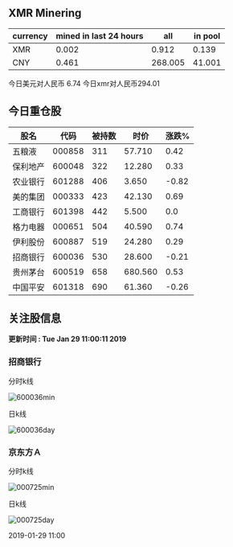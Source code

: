 ## XMR Minering

|currency|mined in last 24 hours|all|in pool|
|---|---|---|---|
|XMR|0.002|0.912|0.139|
|CNY|0.461|268.005|41.001|

今日美元对人民币 6.74	今日xmr对人民币294.01


## 今日重仓股 

|股名|代码|被持数|时价|涨跌%|
|---|---|---|---|---|
|五粮液|000858|311|57.710|0.42|
|保利地产|600048|322|12.280|0.33|
|农业银行|601288|406|3.650|-0.82|
|美的集团|000333|423|42.130|0.69|
|工商银行|601398|442|5.500|0.0|
|格力电器|000651|504|40.590|0.74|
|伊利股份|600887|519|24.280|0.29|
|招商银行|600036|530|28.600|-0.21|
|贵州茅台|600519|658|680.560|0.53|
|中国平安|601318|690|61.360|-0.26|

## 关注股信息
**更新时间 : Tue Jan 29 11:00:11 2019**
### 招商银行 
分时k线

![600036min](http://image.sinajs.cn/newchart/min/n/sh600036.gif)

日k线

![600036day](http://image.sinajs.cn/newchart/daily/n/sh600036.gif)

### 京东方Ａ 
分时k线

![000725min](http://image.sinajs.cn/newchart/min/n/sz000725.gif)

日k线

![000725day](http://image.sinajs.cn/newchart/daily/n/sz000725.gif)

2019-01-29 11:00